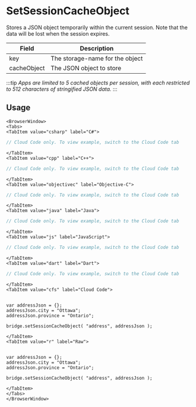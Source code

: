 # SetSessionCacheObject

Stores a JSON object temporarily within the current session. Note that the data will be lost when the session expires.

Field | Description
-------------- | -----------
key            | The storage-name for the object
cacheObject    | The JSON object to store

:::tip
*Apps are limited to 5 cached objects per session, with each restricted to 512 characters of stringified JSON data.*
:::

## Usage

```mdx-code-block
<BrowserWindow>
<Tabs>
<TabItem value="csharp" label="C#">
```

```csharp
// Cloud Code only. To view example, switch to the Cloud Code tab
```

```mdx-code-block
</TabItem>
<TabItem value="cpp" label="C++">
```

```cpp
// Cloud Code only. To view example, switch to the Cloud Code tab
```

```mdx-code-block
</TabItem>
<TabItem value="objectivec" label="Objective-C">
```

```objectivec
// Cloud Code only. To view example, switch to the Cloud Code tab
```

```mdx-code-block
</TabItem>
<TabItem value="java" label="Java">
```

```java
// Cloud Code only. To view example, switch to the Cloud Code tab
```

```mdx-code-block
</TabItem>
<TabItem value="js" label="JavaScript">
```

```javascript
// Cloud Code only. To view example, switch to the Cloud Code tab
```

```mdx-code-block
</TabItem>
<TabItem value="dart" label="Dart">
```

```dart
// Cloud Code only. To view example, switch to the Cloud Code tab
```

```mdx-code-block
</TabItem>
<TabItem value="cfs" label="Cloud Code">
```

```cfscript

var addressJson = {};
addressJson.city = "Ottawa";
addressJson.province = "Ontario";

bridge.setSessionCacheObject( "address", addressJson );
```

```mdx-code-block
</TabItem>
<TabItem value="r" label="Raw">
```

```cfscript

var addressJson = {};
addressJson.city = "Ottawa";
addressJson.province = "Ontario";

bridge.setSessionCacheObject( "address", addressJson );
```

```mdx-code-block
</TabItem>
</Tabs>
</BrowserWindow>
```

